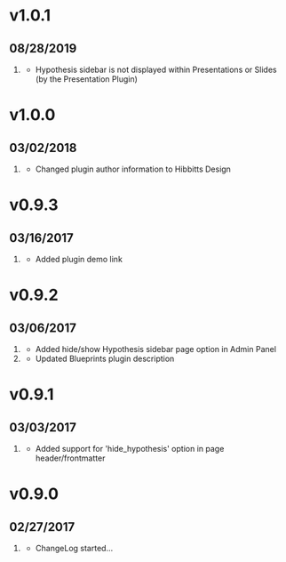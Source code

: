 # v1.0.1
##  08/28/2019

1. [](#improved)
    * Hypothesis sidebar is not displayed within Presentations or Slides (by the Presentation Plugin)

# v1.0.0
##  03/02/2018

1. [](#new)
    * Changed plugin author information to Hibbitts Design

# v0.9.3
##  03/16/2017

1. [](#new)
    * Added plugin demo link

# v0.9.2
##  03/06/2017

1. [](#new)
    * Added hide/show Hypothesis sidebar page option in Admin Panel
1. [](#improved)
    * Updated Blueprints plugin description

# v0.9.1
##  03/03/2017

1. [](#new)
    * Added support for 'hide_hypothesis' option in page header/frontmatter

# v0.9.0
##  02/27/2017

1. [](#new)
    * ChangeLog started...
